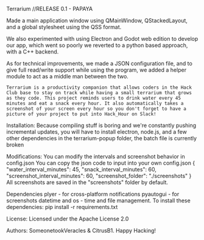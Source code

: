 Terrarium
//RELEASE 0.1 - PAPAYA

Made a main application window using QMainWindow, QStackedLayout, and a global stylesheet using the QSS format.

We also experimented with using Electron and Godot web edition to develop our app, which went so poorly we reverted to a python based approach, with a C++ backend. 

As for technical improvements, we made a JSON configuration file, and to give full read/write support while using the program, we added a helper module to act as a middle man between the two.    
    
    
    
    
    Terrarium is a productivity companion that allows coders in the Hack Club base to stay on track while having a small terrarium that grows as they code. This project reminds users to drink water every 45 minutes and eat a snack every hour. It also automatically takes a screenshot of your screen every hour so you don't forget to have a picture of your project to put into Hack_Hour on Slack!

Installation:
Because compiling stuff is boring and we're constantly pushing incremental updates, you will have to install electron, node.js, and a few other dependencies in the terrarium-popup folder, the batch file is currently broken

Modifications:
You can modify the intervals and screenshot behavior in config.json
    You can copy the json code to input into your own config.json
{
    "water_interval_minutes": 45,
    "snack_interval_minutes": 60,
    "screenshot_interval_minutes": 60,
    "screenshot_folder": "./screenshots"
}
All screenshots are saved in the "screenshots" folder by default.

Dependencies
plyer - for cross-platform notifications
pyautogui - for screenshots
datetime and os - time and file management.
    To install these dependencies:
    pip install -r requirements.txt

License:
    Licensed under the Apache License 2.0

Authors:
    SomeonetookVeracles & CitrusB1. 
                                                    Happy Hacking!
